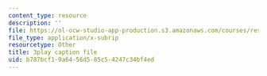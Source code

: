 ```yaml
---
content_type: resource
description: ''
file: https://ol-ocw-studio-app-production.s3.amazonaws.com/courses/res-6-012-introduction-to-probability-spring-2018/b787bcf19a6456d585c54247c34bf4ed_UDkq_cLVSmc.vtt
file_type: application/x-subrip
resourcetype: Other
title: 3play caption file
uid: b787bcf1-9a64-56d5-85c5-4247c34bf4ed
---
```

